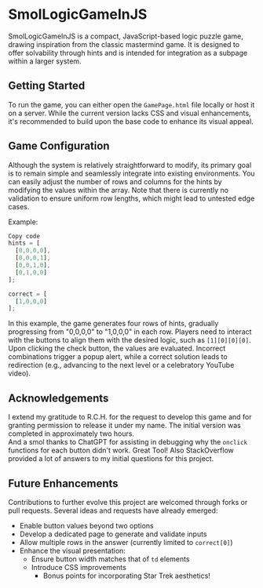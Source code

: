 # SmolLogicGameInJS
SmolLogicGameInJS is a compact, JavaScript-based logic puzzle game, drawing inspiration from the classic mastermind game. It is designed to offer solvability through hints and is intended for integration as a subpage within a larger system.

## Getting Started
To run the game, you can either open the `GamePage.html` file locally or host it on a server. While the current version lacks CSS and visual enhancements, it's recommended to build upon the base code to enhance its visual appeal.

## Game Configuration
Although the system is relatively straightforward to modify, its primary goal is to remain simple and seamlessly integrate into existing environments. You can easily adjust the number of rows and columns for the hints by modifying the values within the array. Note that there is currently no validation to ensure uniform row lengths, which might lead to untested edge cases.

Example:
```JavaScript
Copy code
hints = [
  [0,0,0,0],
  [0,0,0,1],
  [0,0,1,0],
  [0,1,0,0]
];

correct = [
  [1,0,0,0]
];
```
In this example, the game generates four rows of hints, gradually progressing from "0,0,0,0" to "1,0,0,0" in each row. Players need to interact with the buttons to align them with the desired logic, such as `[1][0][0][0]`. Upon clicking the check button, the values are evaluated. Incorrect combinations trigger a popup alert, while a correct solution leads to redirection (e.g., advancing to the next level or a celebratory YouTube video).

## Acknowledgements
I extend my gratitude to R.C.H. for the request to develop this game and for granting permission to release it under my name. The initial version was completed in approximately two hours.\
And a smol thanks to ChatGPT for assisting in debugging why the `onclick` functions for each button didn't work. Great Tool! Also StackOverflow provided a lot of answers to my initial questions for this project.

## Future Enhancements
Contributions to further evolve this project are welcomed through forks or pull requests. Several ideas and requests have already emerged:

- Enable button values beyond two options
- Develop a dedicated page to generate and validate inputs
- Allow multiple rows in the answer (currently limited to `correct[0]`)
- Enhance the visual presentation:
  - Ensure button width matches that of `td` elements
  - Introduce CSS improvements
    - Bonus points for incorporating Star Trek aesthetics!
